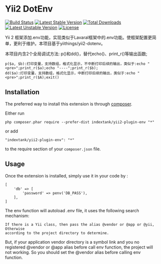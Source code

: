 Yii2 DotEnv
===========
[![Build Status](https://travis-ci.org/indextank/yii2-plugin-env.svg)](https://travis-ci.org/indextank/yii2-plugin-env)
[![Latest Stable Version](https://poser.pugx.org/indextank/yii2-plugin-env/v/stable.svg)](https://packagist.org/packages/indextank/yii2-plugin-env) 
[![Total Downloads](https://poser.pugx.org/indextank/yii2-plugin-env/downloads.svg)](https://packagist.org/packages/indextank/yii2-plugin-env) 
[![Latest Unstable Version](https://poser.pugx.org/indextank/yii2-plugin-env/v/unstable.svg)](https://packagist.org/packages/indextank/yii2-plugin-env)
[![License](https://poser.pugx.org/indextank/yii2-plugin-env/license.svg)](https://packagist.org/packages/indextank/yii2-plugin-env)

Yii 2 框架添加.env功能，实现类似于Lavaral框架中的.env功能。使框架配置更简单，更利于维护。本项目基于yiithings/yii2-dotenv。


本项目内含2个全局调试方法: p()和dd()，替代echo()、print_r()等输出函数;
```
p($a, $b):打印变量，支持数组，格式化显示，不中断打印后续的输出，类似于:echo "<pre>";print_r($a);echo "----";print_r($b);
dd($a):打印变量，支持数组，格式化显示，中断打印后续的输出，类似于:echo "<pre>";print_r($A);exit()
```

Installation
------------

The preferred way to install this extension is through [composer](http://getcomposer.org/download/).

Either run

```
php composer.phar require --prefer-dist indextank/yii2-plugin-env "*"
```

or add

```
"indextank/yii2-plugin-env": "*"
```

to the require section of your `composer.json` file.


Usage
-----

Once the extension is installed, simply use it in your code by  :
```
[
    'db' => [
        'password' => penv('DB_PASS'),
    ],
]
```

The env function will autoload .env file, it uses the following search mechanism:

    If there is a Yii class, then pass the alias @vendor or @app or @yii, Otherwise 
    according to the project directory to determine.
    
But, if your application vendor directory is a symbol link and you no registered
@vendor or @app alias before call env function, the project will not working. So
you should set the @vendor alias before calling env function.
